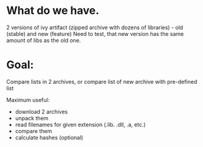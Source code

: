 # What do we have.

2 versions of ivy artifact (zipped archive with dozens of libraries) - old (stable) and new (feature)
Need to test, that new version has the same amount of libs as the old one.

# Goal:
Compare lists in 2 archives, or compare list of new archive with pre-defined list

Maximum useful:
 - download 2 archives
 - unpack them
 - read filenames for given extension (.lib. .dll,  .a, etc.)
 - compare them
 - calculate hashes (optional)


